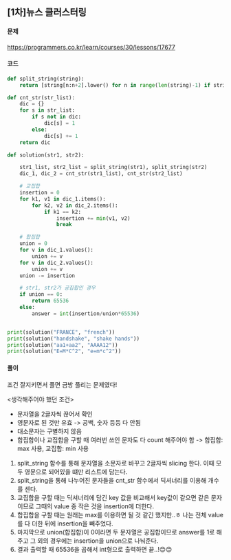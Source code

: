 ## [1차]뉴스 클러스터링

#### 문제
https://programmers.co.kr/learn/courses/30/lessons/17677


#### 코드
```python
def split_string(string):
    return [string[n:n+2].lower() for n in range(len(string)-1) if string[n:n+2].isalpha()]

def cnt_str(str_list):
    dic = {}
    for s in str_list:
        if s not in dic:
            dic[s] = 1
        else:
            dic[s] += 1
    return dic

def solution(str1, str2):

    str1_list, str2_list = split_string(str1), split_string(str2)
    dic_1, dic_2 = cnt_str(str1_list), cnt_str(str2_list)

    # 교집합
    insertion = 0
    for k1, v1 in dic_1.items():
        for k2, v2 in dic_2.items():
            if k1 == k2:
                insertion += min(v1, v2)
                break

    # 합집합
    union = 0
    for v in dic_1.values():
        union += v
    for v in dic_2.values():
        union += v
    union -= insertion

    # str1, str2가 공집합인 경우
    if union == 0:
        return 65536
    else:
        answer = int(insertion/union*65536)


print(solution("FRANCE", "french"))
print(solution("handshake", "shake hands"))
print(solution("aa1+aa2", "AAAA12"))
print(solution("E=M*C^2", "e=m*c^2"))
```

#### 풀이

조건 잘지키면서 풀면 금방 풀리는 문제였다!

<생각해주어야 했던 조건>
- 문자열을 2글자씩 끊어서 확인
- 영문자로 된 것만 유효 -> 공백, 숫자 등등 다 안됨
- 대소문자는 구별하지 않음
- 합집합이나 교집합을 구할 때 여러번 쓰인 문자도 다 count 해주어야 함 -> 합집합: max 사용, 교집합: min 사용

1. split_string 함수를 통해 문자열을 소문자로 바꾸고 2글자씩 slicing 한다. 이때 모두 영문으로 되어있을 떄만 리스트에 담는다.
2. split_string을 통해 나누어진 문자들을 cnt_str 함수에서 딕셔너리를 이용해 개수를 센다.
3. 교집합을 구할 때는 딕셔너리에 담긴 key 값을 비교해서 key값이 같으면 같은 문자이므로 그때의 value 중 작은 것을 insertion에 더한다.
4. 합집합을 구할 때는 원래는 max를 이용하면 될 것 같긴 했지만..ㅎ 나는 전체 value를 다 더한 뒤에 insertion을 빼주었다.
5. 마지막으로 union(합집합)이 0이라면 두 문자열은 공집합이므로 answer를 1로 해주고 그 외의 경우에는 insertion을 union으로 나눠준다.
6. 결과 출력할 때 65536을 곱해서 int형으로 출력하면 끝..!😊😊
